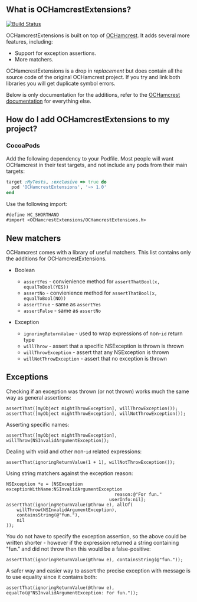What is OCHamcrestExtensions?
-----------------------------

[![Build Status](https://travis-ci.org/elliotchance/OCHamcrestExtensions.svg?branch=master)](https://travis-ci.org/elliotchance/OCHamcrestExtensions)

OCHamcrestExtensions is built on top of [OCHamcrest](https://github.com/hamcrest/OCHamcrest). It adds several more features, including:

* Support for exception assertions.
* More matchers.

OCHamcrestExtensions is a drop in _replacement_ but does contain all the source code of the original OCHamcrest project. If you try and link both libraries you will get duplicate symbol errors.

Below is only documentation for the additions, refer to the [OCHamcrest documentation](https://github.com/hamcrest/OCHamcrest#what-is-ochamcrest) for everything else.



How do I add OCHamcrestExtensions to my project?
------------------------------------------------

### CocoaPods

Add the following dependency to your Podfile. Most people will want OCHamcrest in their test targets, and not include any pods from their main targets:

```ruby
target :MyTests, :exclusive => true do
  pod 'OCHamcrestExtensions', '~> 1.0'
end
```

Use the following import:

    #define HC_SHORTHAND
    #import <OCHamcrestExtensions/OCHamcrestExtensions.h>


New matchers
------------

OCHamcrest comes with a library of useful matchers. This list contains only the additions for OCHamcrestExtensions.

* Boolean

  * `assertYes` - convienience method for `assertThatBool(x, equalToBool(YES))`
  * `assertNo` - convienience method for `assertThatBool(x, equalToBool(NO))`
  * `assertTrue` - same as `assertYes`
  * `assertFalse` - same as `assertNo`
  
* Exception

  * `ignoringReturnValue` - used to wrap expressions of non-`id` return type
  * `willThrow` - assert that a specific NSException is thrown is thrown
  * `willThrowException` - assert that any NSException is thrown
  * `willNotThrowException` - assert that no exception is thrown


Exceptions
----------

Checking if an exception was thrown (or not thrown) works much the same way as general assertions:

```obj-c
assertThat([myObject mightThrowException], willThrowException());
assertThat([myObject mightThrowException], willNotThrowException());
```

Asserting specific names:

```obj-c
assertThat([myObject mightThrowException], willThrow(NSInvalidArgumentException));
```

Dealing with void and other non-`id` related expressions:

```obj-c
assertThat(ignoringReturnValue(1 + 1), willNotThrowException());
```

Using string matchers against the exception reason:

```obj-c
NSException *e = [NSException exceptionWithName:NSInvalidArgumentException
                                         reason:@"For fun."
                                       userInfo:nil];
assertThat(ignoringReturnValue(@throw e), allOf(
    willThrow(NSInvalidArgumentException),
    containsString(@"fun."),
    nil
));
```

You do not have to specify the exception assertion, so the above could be written shorter - however if the expression returned a string containing "fun." and did not throw then this would be a false-positive:

```obj-c
assertThat(ignoringReturnValue(@throw e), containsString(@"fun."));
```

A safer way and easier way to assert the precise exception with message is to use equality since it contains both:

```obj-c
assertThat(ignoringReturnValue(@throw e), equalTo(@"NSInvalidArgumentException: For fun."));
```